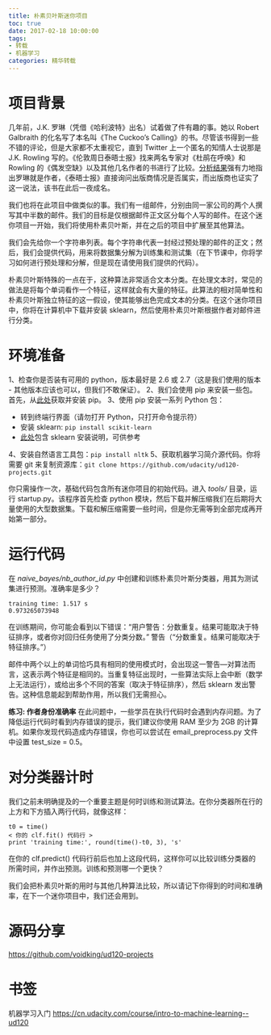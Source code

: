 ```yaml
---
title: 朴素贝叶斯迷你项目
toc: true
date: 2017-02-18 10:00:00
tags:
- 转载
- 机器学习
categories: 精华转载
---
```

# 项目背景
几年前，J.K. 罗琳（凭借《哈利波特》出名）试着做了件有趣的事。她以 Robert Galbraith 的化名写了本名叫《The Cuckoo’s Calling》的书。尽管该书得到一些不错的评论，但是大家都不太重视它，直到 Twitter 上一个匿名的知情人士说那是 J.K. Rowling 写的。《伦敦周日泰晤士报》找来两名专家对《杜鹃在呼唤》和 Rowling 的《偶发空缺》以及其他几名作者的书进行了比较。[分析结果](http://languagelog.ldc.upenn.edu/nll/?p=5315)强有力地指出罗琳就是作者，《泰晤士报》直接询问出版商情况是否属实，而出版商也证实了这一说法，该书在此后一夜成名。

<!--more-->

我们也将在此项目中做类似的事。我们有一组邮件，分别由同一家公司的两个人撰写其中半数的邮件。我们的目标是仅根据邮件正文区分每个人写的邮件。在这个迷你项目一开始，我们将使用朴素贝叶斯，并在之后的项目中扩展至其他算法。

我们会先给你一个字符串列表。每个字符串代表一封经过预处理的邮件的正文；然后，我们会提供代码，用来将数据集分解为训练集和测试集（在下节课中，你将学习如何进行预处理和分解，但是现在请使用我们提供的代码）。

朴素贝叶斯特殊的一点在于，这种算法非常适合文本分类。在处理文本时，常见的做法是将每个单词看作一个特征，这样就会有大量的特征。此算法的相对简单性和朴素贝叶斯独立特征的这一假设，使其能够出色完成文本的分类。在这个迷你项目中，你将在计算机中下载并安装 sklearn，然后使用朴素贝叶斯根据作者对邮件进行分类。

# 环境准备
1、检查你是否装有可用的 python，版本最好是 2.6 或 2.7（这是我们使用的版本 - 其他版本应该也可以，但我们不敢保证）。
2、我们会使用 pip 来安装一些包。首先，从[此处](https://pip.pypa.io/en/latest/installing.html)获取并安装 pip。
3、使用 pip 安装一系列 Python 包：

- 转到终端行界面（请勿打开 Python，只打开命令提示符）
- 安装 sklearn: `pip install scikit-learn`
- [此处](http://scikit-learn.org/stable/install.html)包含 sklearn 安装说明，可供参考

4、安装自然语言工具包：`pip install nltk`
5、获取机器学习简介源代码。你将需要 git 来复制资源库：`git clone https://github.com/udacity/ud120-projects.git`

你只需操作一次，基础代码包含所有迷你项目的初始代码。进入 *tools/* 目录，运行 startup.py。该程序首先检查 python 模块，然后下载并解压缩我们在后期将大量使用的大型数据集。下载和解压缩需要一些时间，但是你无需等到全部完成再开始第一部分。

# 运行代码
在 *naive_bayes/nb_author_id.py* 中创建和训练朴素贝叶斯分类器，用其为测试集进行预测。准确率是多少？
```
training time: 1.517 s
0.973265073948
```

在训练期间，你可能会看到以下错误：“用户警告：分数重复。结果可能取决于特征排序，或者你对回归任务使用了分类分数。” 警告（“分数重复。结果可能取决于特征排序。”）

邮件中两个以上的单词恰巧具有相同的使用模式时，会出现这一警告—对算法而言，这表示两个特征是相同的。当重复特征出现时，一些算法实际上会中断（数学上无法运行），或给出多个不同的答案（取决于特征排序），然后 sklearn 发出警告。这种信息能起到帮助作用，所以我们无需担心。

**练习: 作者身份准确率**
在此问题中，一些学员在执行代码时会遇到内存问题。为了降低运行代码时看到内存错误的提示，我们建议你使用 RAM 至少为 2GB 的计算机。如果你发现代码造成内存错误，你也可以尝试在 email_preprocess.py 文件中设置 test_size = 0.5。

# 对分类器计时
我们之前未明确提及的一个重要主题是何时训练和测试算法。在你分类器所在行的上方和下方插入两行代码，就像这样：
```
t0 = time()
< 你的 clf.fit() 代码行 >
print 'training time:', round(time()-t0, 3), 's'
```

在你的 clf.predict() 代码行前后也加上这段代码，这样你可以比较训练分类器的所需时间，并作出预测。训练和预测哪一个更快？

我们会把朴素贝叶斯的用时与其他几种算法比较，所以请记下你得到的时间和准确率，在下一个迷你项目中，我们还会用到。

# 源码分享
https://github.com/voidking/ud120-projects

# 书签
机器学习入门
https://cn.udacity.com/course/intro-to-machine-learning--ud120

